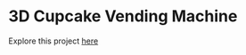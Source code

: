 # 3D Cupcake Vending Machine
Explore this project [here]([url](https://cupcakevending.netlify.app/))
